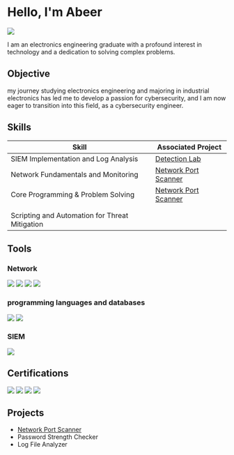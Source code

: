 # Hello, I'm Abeer
<a href="https://www.linkedin.com/in/abeer-alhussien-1933a52b9?utm_source=share&utm_campaign=share_via&utm_content=profile&utm_medium=android_app"><img src="https://img.shields.io/badge/-LinkedIn-0072b1?&style=for-the-badge&logo=linkedin&logoColor=white" /></a>



I am an electronics engineering graduate with a profound interest in technology and a dedication to solving complex problems.

## Objective
my journey studying electronics engineering and majoring in industrial electronics has led me to develop a passion for cybersecurity, and I am now eager to transition into this field, as a cybersecurity engineer.

## Skills

| Skill                                         |       Associated Project  |
|-----------------------------------------------|----------------------------|
| SIEM Implementation and Log Analysis          | <a href="https://google.com">Detection Lab</a>|
| Network Fundamentals and Monitoring |  <a href="https://github.com/Abeer6888/network-port-scanner">Network Port Scanner</a>|
|       Core Programming & Problem Solving  | <a href="https://github.com/Abeer6888/network-port-scanner">Network Port Scanner</a>|
|      | |
|                  | |
| Scripting and Automation for Threat Mitigation | |

## Tools

### Network
<div>
    <img src="https://img.shields.io/badge/-Wireshark-1679A7?&style=for-the-badge&logo=Wireshark&logoColor=white" />
   <img src="https://img.shields.io/badge/-tcpdump-1E3A5F?&style=for-the-badge&logo=gnu&logoColor=white)" />
 <img src="https://img.shields.io/badge/-Linux-000000?&style=for-the-badge&logo=linux&logoColor=white" />
  <img src="https://img.shields.io/badge/-PowerShell-012456?&style=for-the-badge&logo=powershell&logoColor=white" />
</div>

### programming languages and databases
<div>
    <img src="https://img.shields.io/badge/-Python-3776AB?&style=for-the-badge&logo=python&logoColor=white" />
    <img src="https://img.shields.io/badge/-SQL-4479A1?&style=for-the-badge&logo=postgresql&logoColor=white" />
</div>

### SIEM
<div>
    <img src="https://img.shields.io/badge/-Splunk-000000?&style=for-the-badge&logo=Splunk&logoColor=white" />
    
</div>

## Certifications

<div>
<img src="https://img.shields.io/badge/-Google%20Cybersecurity%20Certificate-4285F4?&style=for-the-badge&logo=google&logoColor=white" />
<img src="https://img.shields.io/badge/-Microcontroller%20Apps%20Certificate-FF6F00?&style=for-the-badge&logo=arduino&logoColor=white" />
  <img src="https://img.shields.io/badge/-Advanced%20PLC%20Apps-005A9C?&style=for-the-badge&logo=siemens&logoColor=white" />
  <img src="https://img.shields.io/badge/-Security%2B-1073C7?&style=for-the-badge&logo=comptia&logoColor=white" />
</div>

## Projects
-  <a href="https://github.com/Abeer6888/network-port-scanner">Network Port Scanner</a>
- Password Strength Checker
- Log File Analyzer
